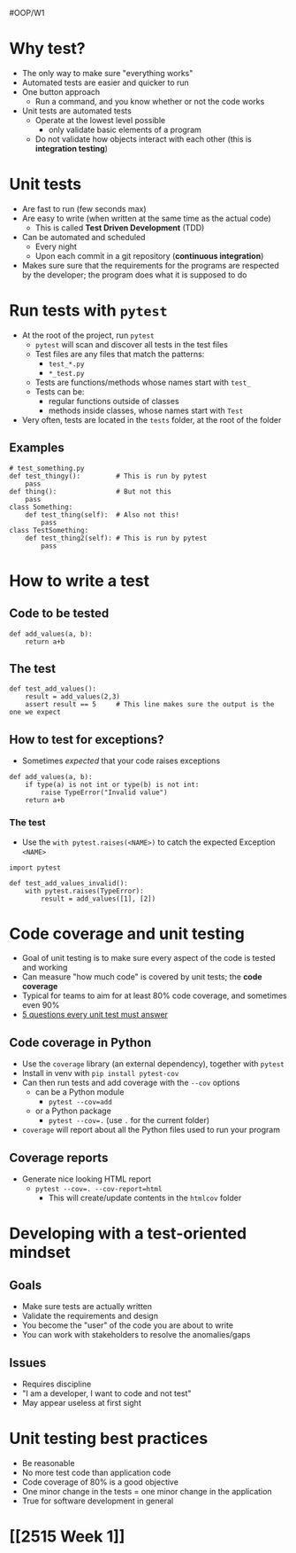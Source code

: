 #OOP/W1
# Why test?

- The only way to make sure "everything works"
- Automated tests are easier and quicker to run
- One button approach
	- Run a command, and you know whether or not the code works
- Unit tests are automated tests
	- Operate at the lowest level possible
		- only validate basic elements of a program
	- Do not validate how objects interact with each other (this is **integration testing**)

# Unit tests

- Are fast to run (few seconds max)
- Are easy to write (when written at the same time as the actual code)
	- This is called **Test Driven Development** (TDD)
- Can be automated and scheduled
	- Every night
	- Upon each commit in a git repository (**continuous integration**)
- Makes sure sure that the requirements for the programs are respected by the developer; the program does what it is supposed to do

# Run tests with `pytest`

- At the root of the project, run `pytest`
	- `pytest` will scan and discover all tests in the test files
	- Test files are any files that match the patterns:
		- `test_*.py`
		- `*_test.py`
	- Tests are functions/methods whose names start with `test_`
	- Tests can be:
		- regular functions outside of classes
		- methods inside classes, whose names start with `Test`
- Very often, tests are located in the `tests` folder, at the root of the folder
## Examples

```
# test_something.py  
def test_thingy():         # This is run by pytest  
	pass  
def thing():               # But not this  
	pass  
class Something:  
	def test_thing(self):  # Also not this!  
		pass  
class TestSomething:  
	def test_thing2(self): # This is run by pytest  
		pass
```

# How to write a test

## Code to be tested
```
def add_values(a, b):
	return a+b
```

## The test
```
def test_add_values():
	result = add_values(2,3)
	assert result == 5     # This line makes sure the output is the one we expect
```

## How to test for exceptions?

- Sometimes *expected* that your code raises exceptions
```
def add_values(a, b):  
	if type(a) is not int or type(b) is not int:  
		raise TypeError("Invalid value")  
	return a+b
```
### The test
- Use the `with pytest.raises(<NAME>)` to catch the expected Exception `<NAME>`
```
import pytest  

def test_add_values_invalid():  
	with pytest.raises(TypeError):  
		result = add_values([1], [2])
```

# Code coverage and unit testing

- Goal of unit testing is to make sure every aspect of the code is tested and working
- Can measure "how much code" is covered by unit tests; the **code coverage**
- Typical for teams to aim for at least 80% code coverage, and sometimes even 90%
- [5 questions every unit test must answer](https://medium.com/javascript-scene/what-every-unit-test-needs-f6cd34d9836d)

## Code coverage in Python

- Use the `coverage` library (an external dependency), together with `pytest`
- Install in venv with `pip install pytest-cov`
- Can then run tests and add coverage with the `--cov` options
	- can be a Python module
		- `pytest --cov=add`
	- or a Python package
		- `pytest --cov=.` (use `.` for the current folder)
- `coverage` will report about all the Python files used to run your program

## Coverage reports

- Generate nice looking HTML report
	- `pytest --cov=. --cov-report=html`
		- This will create/update contents in the `htmlcov` folder 

# Developing with a test-oriented mindset
## Goals

- Make sure tests are actually written
- Validate the requirements and design
- You become the "user" of the code you are about to write
- You can work with stakeholders to resolve the anomalies/gaps
## Issues

- Requires discipline
- "I am a developer, I want to code and not test"
- May appear useless at first sight

# Unit testing best practices

- Be reasonable
- No more test code than application code
- Code coverage of 80% is a good objective
- One minor change in the tests = one minor change in the application
- True for software development in general

# [[2515 Week 1]]
